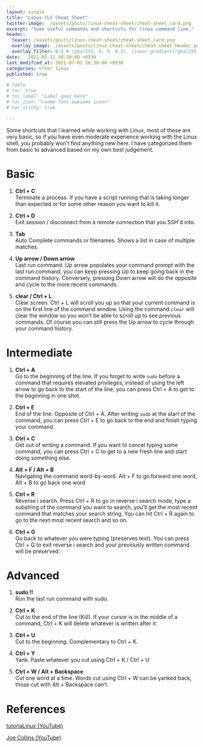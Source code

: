 ```yaml
---
layout: single
title: "Linux CLI Cheat Sheet"
twitter-image:  /assets/posts/linux-cheat-sheet/cheat-sheet_card.png
excerpt: "Some useful commands and shortcuts for linux command line."
header:
  teaser: /assets/posts/linux-cheat-sheet/cheat-sheet_card.png
  overlay_image:  /assets/posts/linux-cheat-sheet/cheat-sheet_header.png
  overlay_filter: 0.5 # rgba(255, 0, 0, 0.5), linear-gradient(rgba(255, 0, 0, 0.5), rgba(0, 255, 255, 0.5))
date:   2021-05-12 20:30:00 +0530
last_modified_at: 2021-07-02 20:30:00 +0530
categories: other linux
published: true

# table
# toc: true
# toc_label: "Label goes here"
# toc_icon: "<some font awesome icon>"
# toc_sticky: true

---
```


Some shortcuts that I learned while working with Linux, most of these are very basic, so if
you have even moderate experience working with the Linux shell, you probably won't find anything
new here. I have categorized them from basic to advanced based on my own best judgement.


# Basic



1. **Ctrl + C**  
Terminate a process. If you have a script running that is taking longer than expected or for some other reason you want to kill it.



2. **Ctrl + D**  
Exit session / disconnect from a remote connection that you SSH'd into.



3. **Tab**  
Auto Complete commands or filenames. Shows a list in case of multiple matches.


4. **Up arrow / Down arrow**  
Last run command. Up arrow populates your command prompt with the last run command, you can keep pressing Up to keep going back in the command history. Conversely, pressing Down arrow will do the opposite and cycle to the more recent commands.



5. **clear / Ctrl + L**  
Clear screen. Ctrl + L will scroll you up so that your current command is on the first line of the command window. Using the command `clear` will clear the window so you won’t be able to scroll up to see previous commands. Of course you can still press the Up arrow to cycle through your command history.


# Intermediate

1. **Ctrl + A**  
Go to the beginning of the line. If you forget to write `sudo` before a command that requires elevated privileges, instead of using the left arrow to go back to the start of the line, you can press Ctrl + A to get to the beginning in one shot.



2. **Ctrl + E**  
End of the line. Opposite of Ctrl + A. After writing `sudo` at the start of the command, you can press Ctrl + E to go back to the end and finish typing your command.



3. **Ctrl + C**  
Get out of writing a command. If you want to cancel typing some command, you can press Ctrl + C to get to a new fresh line and start doing something else.



4. **Alt + F / Alt + B**  
Navigating the command word-by-word. Alt + F to go forward one word, Alt + B to go back one word



5. **Ctrl + R**  
Reverse i search.  Press Ctrl + R to go in reverse i search mode, type a substring of the command you want to search, you’ll get the most recent command that matches your search string. You can hit Ctrl + R again to go to the next most recent search and so on.



6. **Ctrl + G**  
Go back to whatever you were typing (preserves text). You can press Ctrl + G to exit reverse i search and your previously written command will be preserved.


# Advanced

1. **sudo !!**  
Run the last run command with sudo.



2. **Ctrl + K**  
Cut to the end of the line (Kill). If your cursor is in the middle of a command, Ctrl + K will delete whatever is written after it.



3. **Ctrl + U**  
Cut to the beginning. Complementary to Ctrl + K.



4. **Ctrl + Y**  
Yank. Paste whatever you cut using Ctrl + K / Ctrl + U



5. **Ctrl + W / Alt  + Backspace**  
Cut one word at a time. Words cut using Ctrl + W can be yanked back, those cut with Alt + Backspace can’t.


# References

[tutoriaLinux (YouTube)](https://www.youtube.com/c/tutoriaLinux/featured)

[Joe Collins (YouTube)](https://www.youtube.com/user/BadEditPro)
